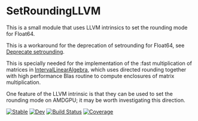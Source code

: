 # SetRoundingLLVM

This is a small module that uses LLVM intrinsics to set the
rounding mode for Float64.

This is a workaround for the deprecation of setrounding for Float64, see
[Deprecate setrounding](https://github.com/JuliaLang/julia/pull/27166).

This is specially needed for the implementation of the :fast
multiplication of matrices in [IntervalLinearAlgebra](https://github.com/JuliaIntervals/IntervalLinearAlgebra.jl),
which uses directed rounding together with high performance Blas
routine to compute enclosures of matrix multiplication.

One feature of the LLVM intrinsic is that they can be used to 
set the rounding mode on AMDGPU; it may be worth investigating this direction.

[![Stable](https://img.shields.io/badge/docs-stable-blue.svg)](https://orkolorko.github.io/SetRoundingLLVM.jl/stable/)
[![Dev](https://img.shields.io/badge/docs-dev-blue.svg)](https://orkolorko.github.io/SetRoundingLLVM.jl/dev/)
[![Build Status](https://github.com/orkolorko/SetRoundingLLVM.jl/actions/workflows/CI.yml/badge.svg?branch=main)](https://github.com/orkolorko/SetRoundingLLVM.jl/actions/workflows/CI.yml?query=branch%3Amain)
[![Coverage](https://codecov.io/gh/orkolorko/SetRoundingLLVM.jl/branch/main/graph/badge.svg)](https://codecov.io/gh/orkolorko/SetRoundingLLVM.jl)
